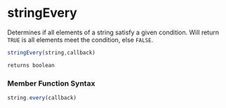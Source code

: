 # stringEvery

Determines if all elements of a string satisfy a given condition. Will return `TRUE` is all elements meet the condition, else `FALSE`.

```javascript
stringEvery(string,callback)
```

```javascript
returns boolean
```
### Member Function Syntax

```javascript
string.every(callback)
```
